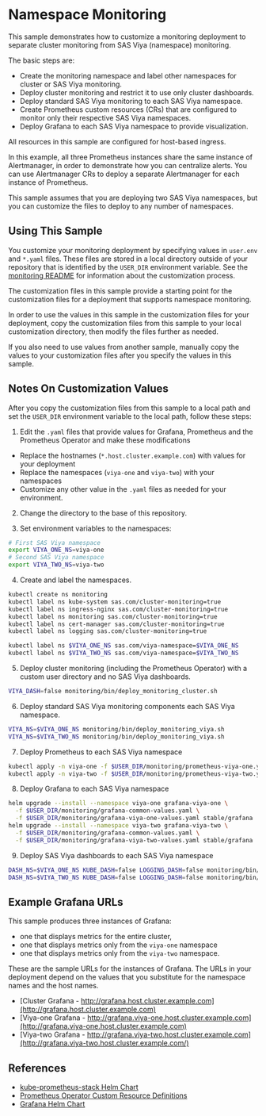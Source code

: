 # Namespace Monitoring

This sample demonstrates how to customize a monitoring
deployment to separate cluster monitoring from SAS Viya (namespace)
monitoring.

The basic steps are:

* Create the monitoring namespace and label other namespaces for
cluster or SAS Viya monitoring.
* Deploy cluster monitoring and restrict it to use only cluster dashboards.
* Deploy standard SAS Viya monitoring to each SAS Viya namespace.
* Create Prometheus custom resources (CRs) that are configured to monitor only
their respective SAS Viya namespaces.
* Deploy Grafana to each SAS Viya namespace to provide visualization.

All resources in this sample are configured for host-based ingress.

In this example, all three Prometheus instances share the same
instance of Alertmanager, in order to demonstrate how you can centralize alerts. You
can use Alertmanager CRs to deploy a separate Alertmanager for each instance
of Prometheus.

This sample assumes that you are deploying two SAS Viya namespaces, but you can 
customize the files to deploy to any number of namespaces.

## Using This Sample

You customize your monitoring deployment by specifying values in `user.env` and `*.yaml` files. These files are stored in a local directory outside of your repository that is identified by the `USER_DIR` environment variable. See the 
[monitoring README](../../monitoring/README.md#mon_custom) for information about the customization process.

The customization files in this sample provide a starting point for the customization files for a deployment that supports namespace monitoring. 

In order to use the values in this sample in the customization files for your deployment, copy the customization files from this sample to your local customization directory, then modify the files further as needed.

If you also need to use values from another sample, manually copy the values to your customization files after you specify the values in this sample. 

## Notes On Customization Values

After you copy the customization files from this sample to a local path and set the `USER_DIR` environment variable to the local path, follow these steps:

1. Edit the `.yaml` files that provide values for Grafana, Prometheus and the Prometheus Operator and make these modifications

* Replace the hostnames (`*.host.cluster.example.com`) with values for your deployment
* Replace the namespaces (`viya-one` and `viya-two`) with your namespaces
* Customize any other value in the `.yaml` files as needed for your environment.

2. Change the directory to the base of this repository.

3. Set environment variables to the namespaces:

```bash
# First SAS Viya namespace
export VIYA_ONE_NS=viya-one
# Second SAS Viya namespace
export VIYA_TWO_NS=viya-two
```

4. Create and label the namespaces.

```bash
kubectl create ns monitoring
kubectl label ns kube-system sas.com/cluster-monitoring=true
kubectl label ns ingress-nginx sas.com/cluster-monitoring=true
kubectl label ns monitoring sas.com/cluster-monitoring=true
kubectl label ns cert-manager sas.com/cluster-monitoring=true
kubectl label ns logging sas.com/cluster-monitoring=true

kubectl label ns $VIYA_ONE_NS sas.com/viya-namespace=$VIYA_ONE_NS
kubectl label ns $VIYA_TWO_NS sas.com/viya-namespace=$VIYA_TWO_NS
```

5. Deploy cluster monitoring (including the Prometheus Operator) with a custom user directory and no SAS Viya dashboards.
```bash
VIYA_DASH=false monitoring/bin/deploy_monitoring_cluster.sh
```

6. Deploy standard SAS Viya monitoring components each SAS Viya namespace.
```bash
VIYA_NS=$VIYA_ONE_NS monitoring/bin/deploy_monitoring_viya.sh
VIYA_NS=$VIYA_TWO_NS monitoring/bin/deploy_monitoring_viya.sh
```

7. Deploy Prometheus to each SAS Viya namespace
```bash
kubectl apply -n viya-one -f $USER_DIR/monitoring/prometheus-viya-one.yaml
kubectl apply -n viya-two -f $USER_DIR/monitoring/prometheus-viya-two.yaml
```

8. Deploy Grafana to each SAS Viya namespace
```bash
helm upgrade --install --namespace viya-one grafana-viya-one \
  -f $USER_DIR/monitoring/grafana-common-values.yaml \
  -f $USER_DIR/monitoring/grafana-viya-one-values.yaml stable/grafana
helm upgrade --install --namespace viya-two grafana-viya-two \
  -f $USER_DIR/monitoring/grafana-common-values.yaml \
  -f $USER_DIR/monitoring/grafana-viya-two-values.yaml stable/grafana
```

9. Deploy SAS Viya dashboards to each SAS Viya namespace
```bash
DASH_NS=$VIYA_ONE_NS KUBE_DASH=false LOGGING_DASH=false monitoring/bin/deploy_dashboards.sh
DASH_NS=$VIYA_TWO_NS KUBE_DASH=false LOGGING_DASH=false monitoring/bin/deploy_dashboards.sh
```

## Example Grafana URLs

This sample produces three instances of Grafana:
 - one that displays metrics for the entire cluster, 
 - one that displays metrics only from the `viya-one` namespace 
 - one that displays metrics only from the `viya-two` namespace. 

These are the sample URLs for the instances of Grafana. The URLs in your deployment depend on the values that you substitute for the namespace names and the host names.  

* [Cluster Grafana - http://grafana.host.cluster.example.com](http://grafana.host.cluster.example.com)
* [Viya-one Grafana - http://grafana.viya-one.host.cluster.example.com](http://grafana.viya-one.host.cluster.example.com)
* [Viya-two Grafana - http://grafana.viya-two.host.cluster.example.com](http://grafana.viya-two.host.cluster.example.com/)

## References

* [kube-prometheus-stack Helm Chart](https://github.com/prometheus-community/helm-charts/tree/main/charts/kube-prometheus-stack)
* [Prometheus Operator Custom Resource Definitions](https://github.com/coreos/prometheus-operator/blob/master/Documentation/api.md)
* [Grafana Helm Chart](https://github.com/helm/charts/tree/master/stable/grafana)
